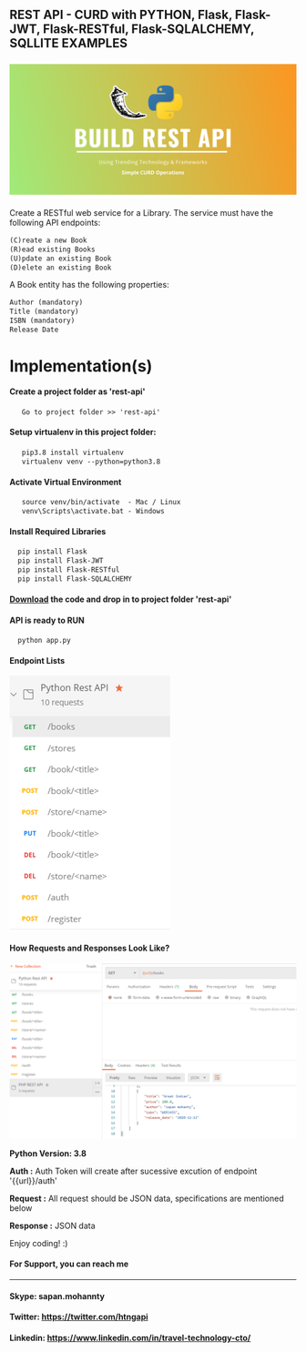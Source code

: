 ## REST API - CURD with PYTHON, Flask, Flask-JWT, Flask-RESTful, Flask-SQLALCHEMY, SQLLITE EXAMPLES

![REST API PYTHON FLASK JWT](https://github.com/TravelXML/Create-API-PYTHON-PHP-NODEJS-GO-DJANGO-LARAVEL-LUMEN-REST-API/blob/main/PYTHON/images/Build%20REST%20api.png)


Create a RESTful web service for a Library. The service must have the following API endpoints:

    (C)reate a new Book
    (R)ead existing Books
    (U)pdate an existing Book
    (D)elete an existing Book

A Book entity has the following properties:

    Author (mandatory)
    Title (mandatory)
    ISBN (mandatory)
    Release Date

# Implementation(s)
  
  #### Create a project folder as 'rest-api'
  
       Go to project folder >> 'rest-api'
       
  #### Setup virtualenv in this project folder:
  
       pip3.8 install virtualenv
       virtualenv venv --python=python3.8
  
  #### Activate Virtual Environment
  
       source venv/bin/activate  - Mac / Linux 
       venv\Scripts\activate.bat - Windows
       
  #### Install Required Libraries  
  
      pip install Flask
      pip install Flask-JWT
      pip install Flask-RESTful
      pip install Flask-SQLALCHEMY
      
  #### [Download](https://github.com/TravelXML/Create-API-PYTHON-PHP-NODEJS-GO-DJANGO-LARAVEL-LUMEN-REST-API/tree/main/PYTHON) the code and drop in to project folder 'rest-api'  
   
  #### API is ready to RUN
  
      python app.py     
     
  #### Endpoint Lists
  ![What All REST API end points](https://github.com/TravelXML/Create-API-PYTHON-PHP-NODEJS-GO-DJANGO-LARAVEL-LUMEN-REST-API/blob/main/PYTHON/images/list-of-endpoints.png)
  
   #### How Requests and Responses Look Like?
  ![Request and Responses Look Like](https://github.com/TravelXML/Create-API-PYTHON-PHP-NODEJS-GO-DJANGO-LARAVEL-LUMEN-REST-API/blob/main/PYTHON/images/get-books.png)
  
    
  **Python Version: 3.8** <br/>
  
  **Auth :** Auth Token will create after sucessive excution of endpoint '{{url}}/auth' <br/>
  
  **Request :** All request should be JSON data, specifications are mentioned below<br/>
  
  **Response :** JSON data<br/>

Enjoy coding! :)<br/>

#### For Support, you can reach me 
-------------------------------
#### Skype: sapan.mohannty
#### Twitter: https://twitter.com/htngapi
#### Linkedin: https://www.linkedin.com/in/travel-technology-cto/

